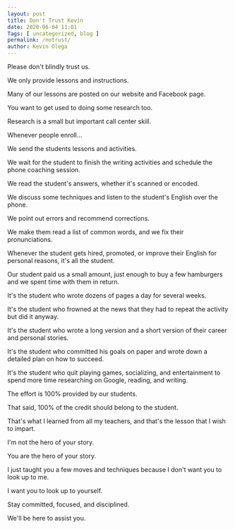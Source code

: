 ```yaml
--- 
layout: post 
title: Don't Trust Kevin
date: 2020-06-04 11:01
Tags: [ uncategorized, blog ]
permalink: /notrust/ 
author: Kevin Olega 
--- 
```

Please don't blindly trust us.

We only provide lessons and instructions.

Many of our lessons are posted on our website and Facebook page.

You want to get used to doing some research too.

Research is a small but important call center skill.

Whenever people enroll... 

We send the students lessons and activities.

We wait for the student to finish the writing activities and schedule the phone coaching session.

We read the student's answers, whether it's scanned or encoded.

We discuss some techniques and listen to the student's English over the phone.

We point out errors and recommend corrections.

We make them read a list of common words, and we fix their pronunciations.

Whenever the student gets hired, promoted, or improve their English for personal reasons, it's all the student.

Our student paid us a small amount, just enough to buy a few hamburgers and we spent time with them in return.

It's the student who wrote dozens of pages a day for several weeks.

It's the student who frowned at the news that they had to repeat the activity but did it anyway.

It's the student who wrote a long version and a short version of their career and personal stories.

It's the student who committed his goals on paper and wrote down a detailed plan on how to succeed.

It's the student who quit playing games, socializing, and entertainment to spend more time researching on Google, reading, and writing.

The effort is 100% provided by our students.

That said, 100% of the credit should belong to the student.

That's what I learned from all my teachers, and that's the lesson that I wish to impart.

I'm not the hero of your story.

You are the hero of your story.

I just taught you a few moves and techniques because I don't want you to look up to me.

I want you to look up to yourself.

Stay committed, focused, and disciplined.

We'll be here to assist you.
